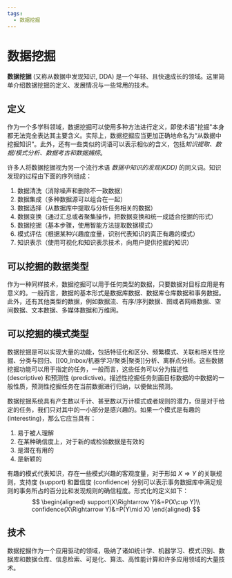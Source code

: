 ```yaml
---
tags:
  - 数据挖掘
---
```

# 数据挖掘

**数据挖掘** (又称从数据中发现知识, DDA) 是一个年轻、且快速成长的领域。这里简单介绍数据挖掘的定义、发展情况与一些常用的技术。

## 定义

作为一个多学科领域，数据挖掘可以使用多种方法进行定义，即使术语"挖掘"本身都无法完全表达其主要含义。实际上，数据挖掘应当更加正确地命名为“从数据中挖掘知识”。此外，还有一些类似的词语可以表示相似的含义，包括*知识提取、数据/模式分析、数据考古和数据捕捞*。

许多人将数据挖掘视为另一个流行术语 *数据中知识的发现(KDD)* 的同义词。知识发现的过程由下面的序列组成：
1. 数据清洗（消除噪声和删除不一致数据）
2. 数据集成（多种数据源可以组合在一起）
3. 数据选择（从数据库中提取与分析任务相关的数据）
4. 数据变换（通过汇总或者聚集操作，把数据变换和统一成适合挖掘的形式）
5. 数据挖掘（基本步骤，使用智能方法提取数据模式）
6. 模式评估（根据某种兴趣度度量，识别代表知识的真正有趣的模式）
7. 知识表示（使用可视化和知识表示技术，向用户提供挖掘的知识）

## 可以挖掘的数据类型

作为一种同样技术，数据挖掘可以用于任何类型的数据，只要数据对目标应用是有意义的。一般而言，数据的基本形式是数据库数据、数据库仓库数据和事务数据。此外，还有其他类型的数据，例如数据流、有序/序列数据、图或者网络数据、空间数据、文本数据、多媒体数据和万维网。

## 可以挖掘的模式类型

数据挖掘是可以实现大量的功能，包括特征化和区分、频繁模式、关联和相关性挖掘、分类与回归、[[00_Inbox/机器学习/聚类|聚类]]分析、离群点分析。这些数据挖掘功能可以用于指定的任务，一般而言，这些任务可以分为描述性 (descriptive) 和预测性 (predictive)。描述性挖掘任务刻画目标数据的中数据的一般性质，预测性挖掘任务在当前数据进行归纳，以便做出预测。

数据挖掘系统具有产生数以千计、甚至数以万计模式或者规则的潜力，但是对于给定的任务，我们只对其中的一小部分是感兴趣的。如果一个模式是有趣的 (interesting)，那么它应当具有：
1. 易于被人理解
2. 在某种确信度上，对于新的或检验数据是有效的
3. 是潜在有用的
4. 是新颖的

有趣的模式代表知识，存在一些模式兴趣的客观度量，对于形如 $X\Rightarrow Y$ 的关联规则，支持度 (support) 和置信度 (confidence) 分别可以表示事务数据库中满足规则的事务所占的百分比和发现规则的确信程度。形式化的定义如下：
$$
\begin{aligned}
support(X\Rightarrow Y)&=P(X\cup Y)\\
confidence(X\Rightarrow Y)&=P(Y\mid X)
\end{aligned}
$$

## 技术

数据挖掘作为一个应用驱动的领域，吸纳了诸如统计学、机器学习、模式识别、数据库和数据仓库、信息检索、可是化、算法、高性能计算和许多应用领域的大量技术。